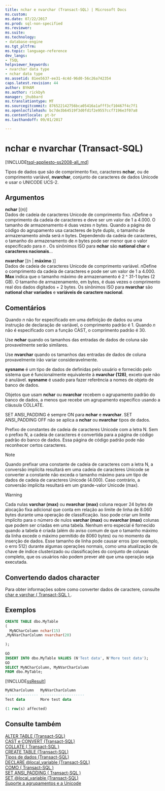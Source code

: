 ```yaml
---
title: nchar e nvarchar (Transact-SQL) | Microsoft Docs
ms.custom: 
ms.date: 07/22/2017
ms.prod: sql-non-specified
ms.reviewer: 
ms.suite: 
ms.technology:
- database-engine
ms.tgt_pltfrm: 
ms.topic: language-reference
dev_langs:
- TSQL
helpviewer_keywords:
- nvarchar data type
- nchar data type
ms.assetid: 81ee5637-ee31-4c4d-96d0-56c26a742354
caps.latest.revision: 44
author: BYHAM
ms.author: rickbyh
manager: jhubbard
ms.translationtype: MT
ms.sourcegitcommit: 876522142756bca05416a1afff3cf10467f4c7f1
ms.openlocfilehash: bc7de3b64519f3d0fd1f2e9557ccf7196e3f07a8
ms.contentlocale: pt-br
ms.lasthandoff: 09/01/2017

---
```

# <a name="nchar-and-nvarchar-transact-sql"></a>nchar e nvarchar (Transact-SQL)
[!INCLUDE[tsql-appliesto-ss2008-all_md](../../includes/tsql-appliesto-ss2008-all-md.md)]

Tipos de dados que são de comprimento fixo, caracteres **nchar**, ou de comprimento variável, **nvarchar**, conjunto de caracteres de dados Unicode e usar o UNICODE UCS-2.
  
## <a name="arguments"></a>Argumentos  
**nchar** [(n)]  
Dados de cadeia de caracteres Unicode de comprimento fixo. *n*Define o comprimento da cadeia de caracteres e deve ser um valor de 1 a 4.000. O tamanho de armazenamento é duas vezes  *n*  bytes. Quando a página de código do agrupamento usa caracteres de byte duplo, o tamanho de armazenamento ainda será  *n*  bytes. Dependendo da cadeia de caracteres, o tamanho do armazenamento de  *n*  bytes pode ser menor que o valor especificado para  *n* . Os sinônimos ISO para **nchar** são **national char** e **caracteres nacionais**...
  
**nvarchar** [(n | **máximo** )]  
Dados de cadeia de caracteres Unicode de comprimento variável. *n*Define o comprimento da cadeia de caracteres e pode ser um valor de 1 a 4.000. **Max** indica que o tamanho máximo de armazenamento é 2 ^ 31-1 bytes (2 GB). O tamanho de armazenamento, em bytes, é duas vezes o comprimento real dos dados digitados + 2 bytes. Os sinônimos ISO para **nvarchar** são **national char variados** e **variáveis de caractere nacional**.
  
## <a name="remarks"></a>Comentários  
Quando  *n*  não for especificado em uma definição de dados ou uma instrução de declaração de variável, o comprimento padrão é 1. Quando  *n*  não é especificado com a função CAST, o comprimento padrão é 30.
  
Use **nchar** quando os tamanhos das entradas de dados de coluna são provavelmente serão similares.
  
Use **nvarchar** quando os tamanhos das entradas de dados de coluna provavelmente irão variar consideravelmente.
  
**sysname** é um tipo de dados de definidas pelo usuário e fornecido pelo sistema que é funcionalmente equivalente à **nvarchar (128)**, exceto que não é anulável. **sysname** é usado para fazer referência a nomes de objeto de banco de dados.
  
Objetos que usam **nchar** ou **nvarchar** recebem o agrupamento padrão do banco de dados, a menos que recebe um agrupamento específico usando a cláusula COLLATE.
  
SET ANSI_PADDING é sempre ON para **nchar** e **nvarchar**. SET ANSI_PADDING OFF não se aplica a **nchar** ou **nvarchar** tipos de dados.
  
Prefixo de constantes de cadeia de caracteres Unicode com a letra N. Sem o prefixo N, a cadeia de caracteres é convertida para a página de código padrão do banco de dados. Essa página de código padrão pode não reconhecer certos caracteres.
 
> [!NOTE]  
>  Quando prefixar uma constante de cadeia de caracteres com a letra N, a conversão implícita resultará em uma cadeia de caracteres Unicode se converter a constante não exceda o tamanho máximo para um tipo de dados de cadeia de caracteres Unicode (4.000). Caso contrário, a conversão implícita resultará em um grande-valor Unicode (max).
  
> [!WARNING]  
>  Cada nulas **varchar (max)** ou **nvarchar (max)** coluna requer 24 bytes de alocação fixa adicional que conta em relação ao limite de linha de 8.060 bytes durante uma operação de classificação. Isso pode criar um limite implícito para o número de nulos **varchar (max)** ou **nvarchar (max)** colunas que podem ser criadas em uma tabela. Nenhum erro especial é fornecido quando a tabela é criada (além do aviso comum de que o tamanho máximo da linha excede o máximo permitido de 8060 bytes) ou no momento da inserção de dados. Esse tamanho de linha pode causar erros (por exemplo, o erro 512) durante algumas operações normais, como uma atualização de chave de índice clusterizado ou classificações do conjunto de colunas completo, que os usuários não podem prever até que uma operação seja executada.  
  
## <a name="converting-character-data"></a>Convertendo dados character  
Para obter informações sobre como converter dados de caractere, consulte [char e varchar &#40; Transact-SQL &#41; ](../../t-sql/data-types/char-and-varchar-transact-sql.md).
  
## <a name="examples"></a>Exemplos  
  
```sql
CREATE TABLE dbo.MyTable  
(  
  MyNCharColumn nchar(15)  
,MyNVarCharColumn nvarchar(20)
  
);  
  
GO  
INSERT INTO dbo.MyTable VALUES (N'Test data', N'More test data');  
GO  
SELECT MyNCharColumn, MyNVarCharColumn  
FROM dbo.MyTable;  
```  
  
[!INCLUDE[ssResult](../../includes/ssresult-md.md)]
  
```sql
MyNCharColumn   MyNVarCharColumn  
--------------- --------------------  
Test data       More test data  
  
(1 row(s) affected)  
```  
  
## <a name="see-also"></a>Consulte também
[ALTER TABLE &#40;Transact-SQL&#41;](../../t-sql/statements/alter-table-transact-sql.md)  
[CAST e CONVERT &#40;Transact-SQL&#41;](../../t-sql/functions/cast-and-convert-transact-sql.md)  
[COLLATE &#40; Transact-SQL &#41;](http://msdn.microsoft.com/library/4ba6b7d8-114a-4f4e-bb38-fe5697add4e9)  
[CREATE TABLE &#40;Transact-SQL&#41;](../../t-sql/statements/create-table-transact-sql.md)  
[Tipos de dados &#40;Transact-SQL&#41;](../../t-sql/data-types/data-types-transact-sql.md)  
[DECLARE @local_variable &#40;Transact-SQL&#41;](../../t-sql/language-elements/declare-local-variable-transact-sql.md)  
[COMO &#40; Transact-SQL &#41;](../../t-sql/language-elements/like-transact-sql.md)  
[SET ANSI_PADDING &#40; Transact-SQL &#41;](../../t-sql/statements/set-ansi-padding-transact-sql.md)  
[SET @local_variable &#40;Transact-SQL&#41;](../../t-sql/language-elements/set-local-variable-transact-sql.md)  
[Suporte a agrupamentos e a Unicode](../../relational-databases/collations/collation-and-unicode-support.md)
  
  

